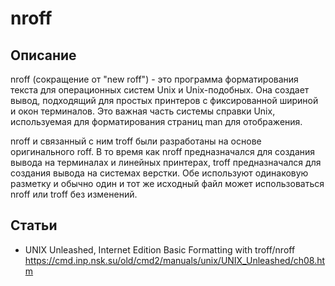 # nroff

## Описание

nroff (сокращение от "new roff") - это программа форматирования текста для операционных систем Unix и Unix-подобных. Она создает вывод, подходящий для простых принтеров с фиксированной шириной и окон терминалов. Это важная часть системы справки Unix, используемая для форматирования страниц man для отображения.

nroff и связанный с ним troff были разработаны на основе оригинального roff. В то время как nroff предназначался для создания вывода на терминалах и линейных принтерах, troff предназначался для создания вывода на системах верстки. Обе используют одинаковую разметку и обычно один и тот же исходный файл может использоваться nroff или troff без изменений.

## Статьи

- UNIX Unleashed, Internet Edition Basic Formatting with troff/nroff https://cmd.inp.nsk.su/old/cmd2/manuals/unix/UNIX_Unleashed/ch08.htm